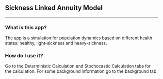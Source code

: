 ## Sickness Linked Annuity Model
***

### What is this app?

The app is a simulation for population dynamics based on different health states: healthy, light-sickness and heavy-sickness.

### How do I use it?

Go to the Deterministic Calculation and Stochocastic Calculation tabs for the calculation.  For some background information go to the background tab.


